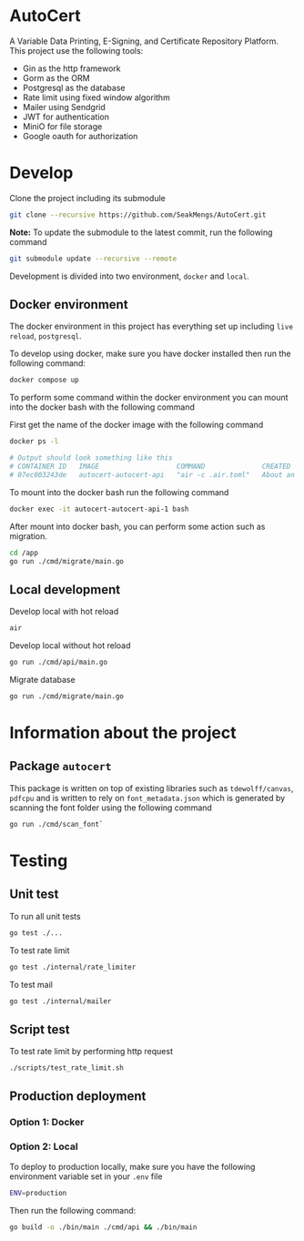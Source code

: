 # AutoCert

A Variable Data Printing, E-Signing, and Certificate Repository Platform. This project use the following tools:

- Gin as the http framework
- Gorm as the ORM
- Postgresql as the database
- Rate limit using fixed window algorithm
- Mailer using Sendgrid
- JWT for authentication
- MiniO for file storage
- Google oauth for authorization

# Develop

Clone the project including its submodule

```sh
git clone --recursive https://github.com/SeakMengs/AutoCert.git
```

**Note:** To update the submodule to the latest commit, run the following command

```sh
git submodule update --recursive --remote
```

Development is divided into two environment, `docker` and `local`.

## Docker environment

The docker environment in this project has everything set up including `live reload`, `postgresql`.

To develop using docker, make sure you have docker installed then run the following command:

```sh
docker compose up
```

To perform some command within the docker environment you can mount into the docker bash with the following command

First get the name of the docker image with the following command

```sh
docker ps -l

# Output should look something like this
# CONTAINER ID   IMAGE                   COMMAND              CREATED             STATUS                         PORTS                    NAMES
# 07ec003243de   autocert-autocert-api   "air -c .air.toml"   About an hour ago   Up About an hour (unhealthy)   0.0.0.0:8080->8080/tcp   autocert-autocert-api-1
```

To mount into the docker bash run the following command

```sh
docker exec -it autocert-autocert-api-1 bash
```

After mount into docker bash, you can perform some action such as migration.

```sh
cd /app
go run ./cmd/migrate/main.go
```

## Local development

Develop local with hot reload

```sh
air
```

Develop local without hot reload

```sh
go run ./cmd/api/main.go
```

Migrate database

```sh
go run ./cmd/migrate/main.go
```

# Information about the project
## Package `autocert`

This package is written on top of existing libraries such as `tdewolff/canvas`, `pdfcpu` and is written to rely on `font_metadata.json` which is generated by scanning the font folder using the following command

```sh
go run ./cmd/scan_font`
```

# Testing

## Unit test

To run all unit tests

```sh
go test ./...
```

To test rate limit

```sh
go test ./internal/rate_limiter
```

To test mail

```sh
go test ./internal/mailer
```

## Script test

To test rate limit by performing http request

```sh
./scripts/test_rate_limit.sh
```

## Production deployment

### Option 1: Docker

<!-- TODO: fix this -->
<!-- To deploy to production using docker, make sure you have docker installed then run the following command:

```sh
ENV=production docker compose up --build
``` -->

### Option 2: Local

To deploy to production locally, make sure you have the following environment variable set in your `.env` file

```sh
ENV=production
```

Then run the following command:

```sh
go build -o ./bin/main ./cmd/api && ./bin/main
```
